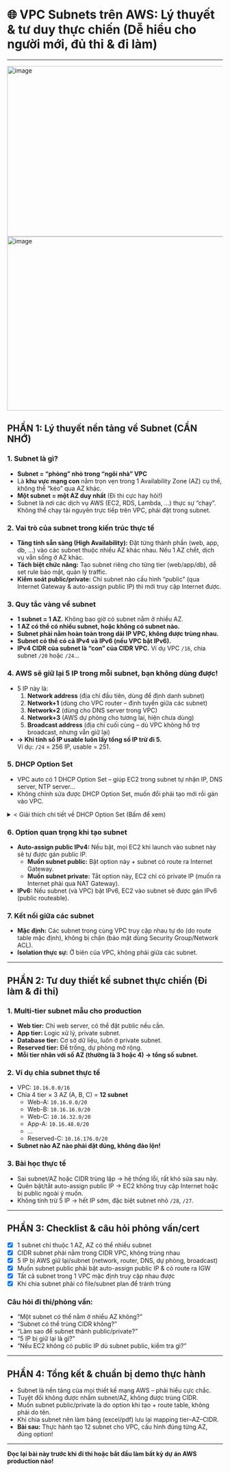 # 🌐 VPC Subnets trên AWS: Lý thuyết & tư duy thực chiến (Dễ hiểu cho người mới, đủ thi & đi làm)

---
<img width="703" height="398" alt="image" src="https://github.com/user-attachments/assets/1c7118c1-56dc-4115-a565-1f2c664aad3a" />
<img width="701" height="406" alt="image" src="https://github.com/user-attachments/assets/27b30d96-08eb-4a17-aef4-9ac4e9250a66" />

## PHẦN 1: Lý thuyết nền tảng về Subnet (CẦN NHỚ)

### 1. **Subnet là gì?**
- **Subnet = “phòng” nhỏ trong “ngôi nhà” VPC**
- Là **khu vực mạng con** nằm trọn vẹn trong 1 Availability Zone (AZ) cụ thể, không thể “kéo” qua AZ khác.
- **Một subnet = một AZ duy nhất** (Đi thi cực hay hỏi!)
- Subnet là nơi các dịch vụ AWS (EC2, RDS, Lambda, …) thực sự “chạy”. Không thể chạy tài nguyên trực tiếp trên VPC, phải đặt trong subnet.

### 2. **Vai trò của subnet trong kiến trúc thực tế**
- **Tăng tính sẵn sàng (High Availability):** Đặt từng thành phần (web, app, db, …) vào các subnet thuộc nhiều AZ khác nhau. Nếu 1 AZ chết, dịch vụ vẫn sống ở AZ khác.
- **Tách biệt chức năng:** Tạo subnet riêng cho từng tier (web/app/db), dễ set rule bảo mật, quản lý traffic.
- **Kiểm soát public/private:** Chỉ subnet nào cấu hình “public” (qua Internet Gateway & auto-assign public IP) thì mới truy cập Internet được.

### 3. **Quy tắc vàng về subnet**
- **1 subnet = 1 AZ.** Không bao giờ có subnet nằm ở nhiều AZ.
- **1 AZ có thể có nhiều subnet, hoặc không có subnet nào.**
- **Subnet phải nằm hoàn toàn trong dải IP VPC, không được trùng nhau.**
- **Subnet có thể có cả IPv4 và IPv6 (nếu VPC bật IPv6).**
- **IPv4 CIDR của subnet là “con” của CIDR VPC.** Ví dụ VPC `/16`, chia subnet `/20` hoặc `/24`…

### 4. **AWS sẽ giữ lại 5 IP trong mỗi subnet, bạn không dùng được!**
- 5 IP này là:
    1. **Network address** (địa chỉ đầu tiên, dùng để định danh subnet)
    2. **Network+1** (dùng cho VPC router – định tuyến giữa các subnet)
    3. **Network+2** (dùng cho DNS server trong VPC)
    4. **Network+3** (AWS dự phòng cho tương lai, hiện chưa dùng)
    5. **Broadcast address** (địa chỉ cuối cùng – dù VPC không hỗ trợ broadcast, nhưng vẫn giữ lại)
- **→ Khi tính số IP usable luôn lấy tổng số IP trừ đi 5.**  
  Ví dụ: `/24` = 256 IP, usable = 251.



### 5. **DHCP Option Set**
- VPC auto có 1 DHCP Option Set – giúp EC2 trong subnet tự nhận IP, DNS server, NTP server…
- Không chỉnh sửa được DHCP Option Set, muốn đổi phải tạo mới rồi gán vào VPC.
<details>
<summary>< Giải thích chi tiết về DHCP Option Set (Bấm để xem)</summary>

---

### DHCP Option Set là gì?

Nếu VPC là một khu mạng ảo riêng, thì **DHCP Option Set** chính là **bộ quy tắc cấu hình mạng mặc định** được áp dụng cho toàn bộ khu vực đó. Nó là một tập hợp các thông số mà giao thức DHCP (Dynamic Host Configuration Protocol) sẽ cung cấp tự động cho các máy chủ (EC2) mới được khởi tạo bên trong VPC.

Mục tiêu chính của DHCP Option Set là **đơn giản hóa việc cấu hình mạng** và đảm bảo tính nhất quán cho toàn bộ hệ thống.



---
### Các tùy chọn (Options) chính

Một DHCP Option Set bao gồm nhiều tùy chọn, nhưng đây là những tùy chọn quan trọng nhất:

* **Máy chủ DNS (`domain-name-servers`)**
    * **Chức năng:** Chỉ định máy chủ DNS mà các EC2 sẽ dùng để phân giải tên miền (ví dụ: biến `google.com` thành địa chỉ IP).
    * **Mặc định của AWS:** `AmazonProvidedDNS`, một dịch vụ đặc biệt có thể phân giải cả tên miền công cộng và tên miền riêng tư của các EC2 khác trong cùng VPC.
    * **Tùy chỉnh:** Bạn có thể thay bằng DNS của công ty hoặc DNS công cộng như `8.8.8.8`.

* **Tên Miền (`domain-name`)**
    * **Chức năng:** Gán một tên miền mặc định cho các máy chủ, giúp tạo thành Tên miền Đầy đủ (FQDN). Ví dụ: `server-1.mycompany.local`.

* **Máy chủ Thời gian NTP (`ntp-servers`)**
    * **Chức năng:** Chỉ định máy chủ thời gian để các EC2 đồng bộ giờ giấc. Điều này rất quan trọng cho việc ghi log và bảo mật.

---
### Tại sao không thể chỉnh sửa trực tiếp?

Đây là một quy tắc thiết kế quan trọng của AWS nhằm đảm bảo **an toàn và nhất quán**.

Việc cho phép sửa đổi trực tiếp một DHCP Option Set đang được sử dụng có thể gây ra sự cố mất kết nối mạng trên diện rộng nếu có lỗi xảy ra. Do đó, quy trình an toàn là:

1.  **Tạo một DHCP Option Set mới** với cấu hình bạn muốn.
2.  **Gán (associate)** set mới này vào VPC để thay thế cho set cũ.

---
### Khi nào cần quan tâm?

Bạn chỉ thực sự cần tạo một DHCP Option Set tùy chỉnh trong các trường hợp sau:

* **Môi trường Lai (Hybrid Cloud):** Khi bạn muốn máy chủ trên AWS "thấy" và giao tiếp được với các máy chủ ở văn phòng công ty bằng tên miền nội bộ.
* **Tích hợp Active Directory:** Khi các máy chủ Windows cần gia nhập vào miền (domain) của công ty.
* **Tuân thủ chính sách nội bộ:** Khi công ty yêu cầu sử dụng máy chủ DNS hoặc NTP riêng.

</details>



### 6. **Option quan trọng khi tạo subnet**
- **Auto-assign public IPv4:** Nếu bật, mọi EC2 khi launch vào subnet này sẽ tự được gán public IP.
    - **Muốn subnet public:** Bật option này + subnet có route ra Internet Gateway.
    - **Muốn subnet private:** Tắt option này, EC2 chỉ có private IP (muốn ra Internet phải qua NAT Gateway).
- **IPv6:** Nếu subnet (và VPC) bật IPv6, EC2 vào subnet sẽ được gán IPv6 (public routeable).

### 7. **Kết nối giữa các subnet**
- **Mặc định:** Các subnet trong cùng VPC truy cập nhau tự do (do route table mặc định), không bị chặn (bảo mật dùng Security Group/Network ACL).
- **Isolation thực sự:** Ở biên của VPC, không phải giữa các subnet.

---

## PHẦN 2: Tư duy thiết kế subnet thực chiến (Đi làm & đi thi)

### 1. **Multi-tier subnet mẫu cho production**
- **Web tier:** Chỉ web server, có thể đặt public nếu cần.
- **App tier:** Logic xử lý, private subnet.
- **Database tier:** Cơ sở dữ liệu, luôn ở private subnet.
- **Reserved tier:** Để trống, dự phòng mở rộng.
- **Mỗi tier nhân với số AZ (thường là 3 hoặc 4) → tổng số subnet.**

### 2. **Ví dụ chia subnet thực tế**
- VPC: `10.16.0.0/16`
- Chia 4 tier × 3 AZ (A, B, C) = **12 subnet**
    - Web-A: `10.16.0.0/20`
    - Web-B: `10.16.16.0/20`
    - Web-C: `10.16.32.0/20`
    - App-A: `10.16.48.0/20`
    - ...
    - Reserved-C: `10.16.176.0/20`
- **Subnet nào AZ nào phải đặt đúng, không đảo lộn!**

### 3. **Bài học thực tế**
- Sai subnet/AZ hoặc CIDR trùng lặp → hệ thống lỗi, rất khó sửa sau này.
- Quên bật/tắt auto-assign public IP → EC2 không truy cập Internet hoặc bị public ngoài ý muốn.
- Không tính trừ 5 IP → hết IP sớm, đặc biệt subnet nhỏ `/28`, `/27`.

---

## PHẦN 3: Checklist & câu hỏi phỏng vấn/cert

- [x] 1 subnet chỉ thuộc 1 AZ, AZ có thể nhiều subnet
- [x] CIDR subnet phải nằm trong CIDR VPC, không trùng nhau
- [x] 5 IP bị AWS giữ lại/subnet (network, router, DNS, dự phòng, broadcast)
- [x] Muốn subnet public phải bật auto-assign public IP & có route ra IGW
- [x] Tất cả subnet trong 1 VPC mặc định truy cập nhau được
- [x] Khi chia subnet phải có file/subnet plan để tránh trùng

### **Câu hỏi đi thi/phỏng vấn:**
- “Một subnet có thể nằm ở nhiều AZ không?”
- “Subnet có thể trùng CIDR không?”
- “Làm sao để subnet thành public/private?”
- “5 IP bị giữ lại là gì?”
- “Nếu EC2 không có public IP dù subnet public, kiểm tra gì?”

---

## PHẦN 4: Tổng kết & chuẩn bị demo thực hành

- Subnet là nền tảng của mọi thiết kế mạng AWS – phải hiểu cực chắc.
- Tuyệt đối không được nhầm subnet/AZ, không được trùng CIDR.
- Muốn subnet public/private là do option khi tạo + route table, không phải do tên.
- Khi chia subnet nên làm bảng (excel/pdf) lưu lại mapping tier–AZ–CIDR.
- **Bài sau:** Thực hành tạo 12 subnet cho VPC, cấu hình đúng từng AZ, đúng option!

---

**Đọc lại bài này trước khi đi thi hoặc bắt đầu làm bất kỳ dự án AWS production nào!**
